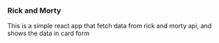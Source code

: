 ### Rick and Morty

This is a simple react app that fetch data from rick and morty api, and shows the data in card form
